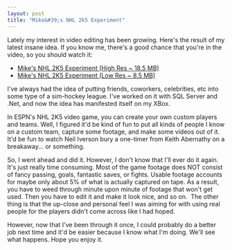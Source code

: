 ```yaml
---
layout: post
title: "Mike&#39;s NHL 2k5 Experiment"
---
```


<p>Lately my interest in video editing has been growing. Here's the result of my latest insane idea. If you know me, there's a good chance that you're in the video, so you should watch it:</p>
<ul> 
<li><a href="http://wss.kindohm.com/Videos/Nhl2k5Experiment-HiRes.wmv">Mike's NHL 2K5 Experiment (High Res ~ 18.5 MB)</a>  </li>
<li><a href="http://wss.kindohm.com/Videos/Nhl2k5Experiment-LoRes.wmv">Mike's NHL 2K5 Experiment (Low Res ~ 8.5 MB)</a></li></ul> 
<p>I've always had the idea of putting friends, coworkers, celebrities, etc into some type of a sim-hockey league. I've worked on it with SQL Server and .Net, and now the idea has manifested itself on my XBox.</p>
<p>In ESPN's NHL 2K5 video game, you can create your own custom players and teams. Well, I figured it'd be kind of fun to put all kinds of people I know on a custom team, capture some footage, and make some videos out of it. It'd be fun to watch Neil Iverson bury a one-timer from Keith Abernathy on a breakaway... or something.</p>
<p>So, I went ahead and did it. However, I don't know that I'll ever do it again. It's just&nbsp;really time consuming. Most of the&nbsp;game footage does&nbsp;NOT consist of fancy passing, goals, fantastic saves, or fights. Usable footage accounts for maybe only about 5% of what is actually captured on tape. As a result, you have to weed through minute upon minute of footage that won't get used. Then you have to edit it and make it look nice, and so on.&nbsp; The other thing is that the up-close and personal feel I was aiming for with using real people for the players didn't come across like I had hoped.&nbsp; </p>
<p>However, now that I've been through it once, I could probably do a better job next time and it'd be easier because I know what I'm doing. We'll see what happens. Hope you enjoy it.</p>
 
